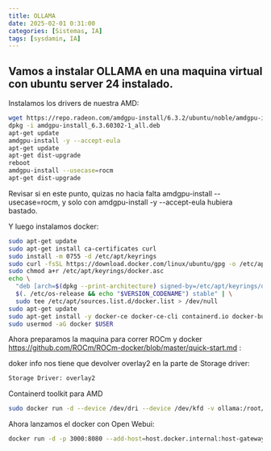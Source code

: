 ```yaml
---
title: OLLAMA
date: 2025-02-01 0:31:00
categories: [Sistemas, IA]
tags: [sysdamin, IA]
---
```


## Vamos a instalar OLLAMA en una maquina virtual con ubuntu server 24 instalado.
Instalamos los drivers de nuestra AMD:
```bash
wget https://repo.radeon.com/amdgpu-install/6.3.2/ubuntu/noble/amdgpu-install_6.3.60302-1_all.deb
dpkg -i amdgpu-install_6.3.60302-1_all.deb
apt-get update
amdgpu-install -y --accept-eula
apt-get update
apt-get dist-upgrade
reboot
amdgpu-install --usecase=rocm
apt-get dist-upgrade
```
Revisar si en este punto, quizas no hacia falta amdgpu-install --usecase=rocm, y solo con amdgpu-install -y --accept-eula hubiera bastado.

Y luego instalamos docker:
```bash
sudo apt-get update
sudo apt-get install ca-certificates curl
sudo install -m 0755 -d /etc/apt/keyrings
sudo curl -fsSL https://download.docker.com/linux/ubuntu/gpg -o /etc/apt/keyrings/docker.asc
sudo chmod a+r /etc/apt/keyrings/docker.asc
echo \
  "deb [arch=$(dpkg --print-architecture) signed-by=/etc/apt/keyrings/docker.asc] https://download.docker.com/linux/ubuntu \
  $(. /etc/os-release && echo "$VERSION_CODENAME") stable" | \
  sudo tee /etc/apt/sources.list.d/docker.list > /dev/null
sudo apt-get update
sudo apt-get install -y docker-ce docker-ce-cli containerd.io docker-buildx-plugin docker-compose-plugin
sudo usermod -aG docker $USER
```
Ahora preparamos la maquina para correr ROCm y docker https://github.com/ROCm/ROCm-docker/blob/master/quick-start.md :

doker info nos tiene que devolver overlay2 en la parte de Storage driver:
```bash
Storage Driver: overlay2
```
Containerd toolkit para AMD
```bash
sudo docker run -d --device /dev/dri --device /dev/kfd -v ollama:/root/.ollama -v /data/ollama:/data/ollama:z -p 11434:11434 --name ollama --restart unless-stopped -e OLLAMA_MAX_VRAM=3758096384 -e HSA_OVERRIDE_GFX_VERSION="10.3.0" -e OLLAMA_MODELS=/data/ollama ollama/ollama:rocm 
```
Ahora lanzamos el docker con Open Webui:
```bash
docker run -d -p 3000:8080 --add-host=host.docker.internal:host-gateway -v open-webui:/app/backend/data --name open-webui --restart always ghcr.io/open-webui/open-webui:main

```

